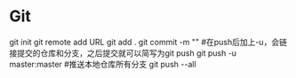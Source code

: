 # Git

git init
git remote add <store alias> URL
git add .
git commit -m ""
#在push后加上-u，会链接提交的仓库和分支，之后提交就可以简写为git push
git push -u <store alias> master:master #推送本地仓库所有分支 git push --all

